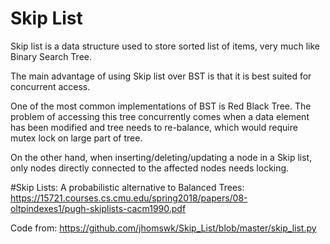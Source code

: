 # Skip List
Skip list is a data structure used to store sorted list of items, very much like Binary Search Tree.

The main advantage of using Skip list over BST is that it is best suited for concurrent access.

One of the most common implementations of BST is Red Black Tree. The problem of accessing this tree concurrently
comes when a data element has been modified and tree needs to re-balance, which would require mutex lock on
large part of tree. 

On the other hand, when inserting/deleting/updating a node in a Skip list,
only nodes directly connected to the affected nodes needs locking.

#Skip Lists: A probabilistic alternative to Balanced Trees:
https://15721.courses.cs.cmu.edu/spring2018/papers/08-oltpindexes1/pugh-skiplists-cacm1990.pdf

Code from: https://github.com/jhomswk/Skip_List/blob/master/skip_list.py
